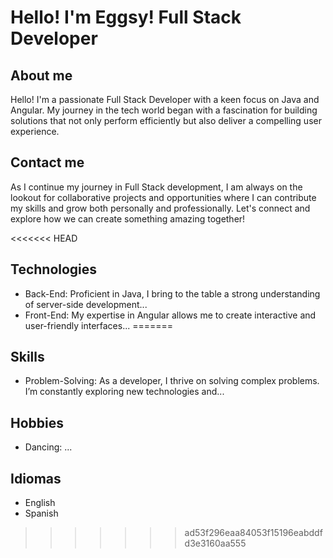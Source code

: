 # Hello! I'm Eggsy! Full Stack Developer

## About me
Hello! I'm a passionate Full Stack Developer with a keen focus on Java and Angular. My journey in the tech world began with a fascination for building solutions that not only perform efficiently but also deliver a compelling user experience.

## Contact me
As I continue my journey in Full Stack development, I am always on the lookout for collaborative projects and opportunities where I can contribute my skills and grow both personally and professionally. Let's connect and explore how we can create something amazing together!

<<<<<<< HEAD
## Technologies
- Back-End: Proficient in Java, I bring to the table a strong understanding of server-side development...
- Front-End: My expertise in Angular allows me to create interactive and user-friendly interfaces...
=======
## Skills
- Problem-Solving: As a developer, I thrive on solving complex problems. I’m constantly exploring new technologies and...

## Hobbies
- Dancing: ...

## Idiomas
- English
- Spanish
>>>>>>> ad53f296eaa84053f15196eabddfd3e3160aa555

